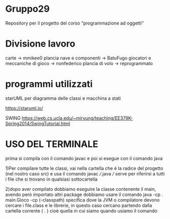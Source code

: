 # Gruppo29
Repository per il progetto del corso “programmazione ad oggetti”


# Divisione lavoro

carte -> mmikee0
plancia nave e componenti -> BatuFugo
giocatori e meccaniche di gioco -> nonfederico
plancia di volo -> reprogrammato


# programmi utilizzati

starUML per diagramma delle classi e macchina a stati

https://staruml.io/

SWING
https://web.cs.ucla.edu/~miryung/teaching/EE379K-Spring2014/SwingTutorial.html

# USO DEL TERMINALE

prima si compila con il comando javac e poi si esegue con il comando java

1)Per compilare tutte le classi, vai nella cartella che è la radice del progetto (nel nostro caso src) e usa il comando 
	javac */*.java
*/* serve per riferirsi a tutti i file che si trovano in qualsiasi sottocartella

2)dopo aver compilato dobbiamo eseguire la classe contenente il main, avendo però importato altri package dobbiamo usare il comando
	java -cp . main.Gioco
-cp (-classpath) specifica dove la JVM o compilatore devono cercare i file.class e le librerie, in questo caso cercano partendo dalla cartella corrente ( . ) cioè quella in cui siamo quando usiamo il comando
